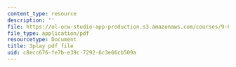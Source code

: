 ```yaml
---
content_type: resource
description: ''
file: https://ol-ocw-studio-app-production.s3.amazonaws.com/courses/9-00sc-introduction-to-psychology-fall-2011/c8ecc676fe7be39c72926c3e66cb509a_lBU64nfe8nM.pdf
file_type: application/pdf
resourcetype: Document
title: 3play pdf file
uid: c8ecc676-fe7b-e39c-7292-6c3e66cb509a
---
```

